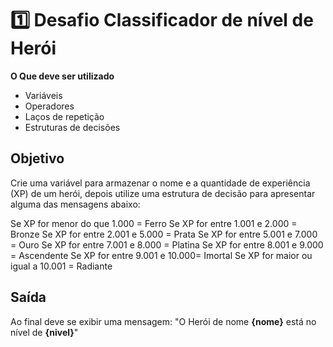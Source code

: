  # 1️⃣ Desafio Classificador de nível de Herói

 **O Que deve ser utilizado**

 - Variáveis
 - Operadores
 - Laços de repetição
 - Estruturas de decisões

 ## Objetivo

 Crie uma variável para armazenar o nome e a quantidade de experiência (XP) de um herói, depois utilize uma estrutura de decisão para apresentar alguma das mensagens abaixo:

 Se XP for menor do que 1.000 = Ferro
 Se XP for entre 1.001 e 2.000 = Bronze
 Se XP for entre 2.001 e 5.000 = Prata
 Se XP for entre 5.001 e 7.000 = Ouro
 Se XP for entre 7.001 e 8.000 = Platina
 Se XP for entre 8.001 e 9.000 = Ascendente
 Se XP for entre 9.001 e 10.000= Imortal
 Se XP for maior ou igual a 10.001 = Radiante

 ## Saída

 Ao final deve se exibir uma mensagem:
 "O Herói de nome **{nome}** está no nível de **{nivel}**"
